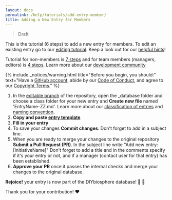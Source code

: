 ```yaml
---
layout: docs
permalink: /help/tutorials/add-entry-member/
title: Adding a New Entry for Members
---
```

> Draft

This is the tutorial (6 steps) to add a new entry for members. To edit an existing entry go to our [editing tutorial]. Keep a look out for our [helpful hints]!

Tutorial for non-members is [7 steps] and for team members (managers, editors) is [4 steps]. Learn more about our [development community]



{% include _notices/warning.html title="Before you begin, you should:" text="Have a [GitHub account](https://github.com/join), abide by our [Code of Conduct](http://sphere.diybio.org/about/coc/), and agree to our [Copyright Terms](http://sphere.diybio.org/about/copyright/license/)." %}

1. In the [editable branch] of the repository, open the _database folder and choose a class folder for your new entry and **Create new file** named 'EntryName-ZZ.md'. Learn more about our [classification of entries] and [naming convention].
2. **Copy and paste [entry template]**
3. **Fill in your entry**
4. To save your changes **Commit changes**. Don't forget to add in a subject line.
5. When you are ready to merge your changes to the original repository **Submit a Pull Request (PR)**. In the subject line write "Add new entry: [InitiativeName]" Don't forget to add a title and in the comments specify if it's your entry or not, and if a manager (contact user for that entry) has been established.
6. **Approve your PR** once it passes the internal checks and merge your changes to the original database.


**Rejoice!** your entry is now part of the DIYbiosphere database! :clap: :clap:

Thank you for your contribution! :heart:

[editing tutorial]: help/tutorials/edit-entry-member
[helpful hints]: /help/hints/
[editable branch]: https://github.com/DIYbiosphere/sphere.dir/tree/editable
[7 steps]: /help/tutorials/add-entry
[4 steps]: /help/tutorials/add-entry-teams
[development community]: #
[entry template]: https://gist.githubusercontent.com/ahuacatl/954444c7f15a27190b0fd52e0021a58c/raw/91412b5ba78fb082b349776cf0a75d3c82f35da0/front-matter-template.md
[classification of entries]: #
[naming convention]: #
[installation]: /help/install/
